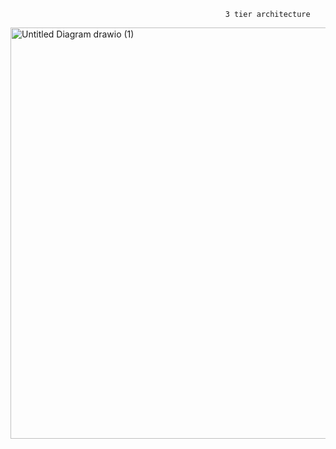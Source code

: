                                                     3 tier architecture
<img width="1273" height="658" alt="Untitled Diagram drawio (1)" src="https://github.com/user-attachments/assets/5816c947-956d-49d5-aef6-38e8c90f1dc8" />

